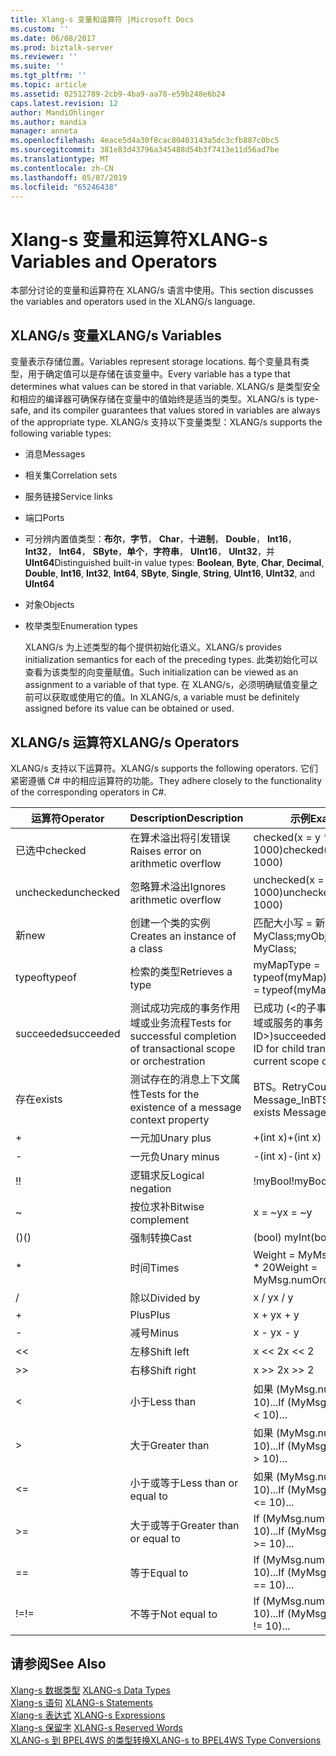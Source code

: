 ```yaml
---
title: Xlang-s 变量和运算符 |Microsoft Docs
ms.custom: ''
ms.date: 06/08/2017
ms.prod: biztalk-server
ms.reviewer: ''
ms.suite: ''
ms.tgt_pltfrm: ''
ms.topic: article
ms.assetid: 02512789-2cb9-4ba9-aa78-e59b248e6b24
caps.latest.revision: 12
author: MandiOhlinger
ms.author: mandia
manager: anneta
ms.openlocfilehash: 4eace5d4a30f8cac80403143a5dc3cfb887c0bc5
ms.sourcegitcommit: 381e83d43796a345488d54b3f7413e11d56ad7be
ms.translationtype: MT
ms.contentlocale: zh-CN
ms.lasthandoff: 05/07/2019
ms.locfileid: "65246438"
---
```

# <a name="xlang-s-variables-and-operators"></a><span data-ttu-id="3a634-102">Xlang-s 变量和运算符</span><span class="sxs-lookup"><span data-stu-id="3a634-102">XLANG-s Variables and Operators</span></span>
<span data-ttu-id="3a634-103">本部分讨论的变量和运算符在 XLANG/s 语言中使用。</span><span class="sxs-lookup"><span data-stu-id="3a634-103">This section discusses the variables and operators used in the XLANG/s language.</span></span>  
  
## <a name="xlangs-variables"></a><span data-ttu-id="3a634-104">XLANG/s 变量</span><span class="sxs-lookup"><span data-stu-id="3a634-104">XLANG/s Variables</span></span>  
 <span data-ttu-id="3a634-105">变量表示存储位置。</span><span class="sxs-lookup"><span data-stu-id="3a634-105">Variables represent storage locations.</span></span> <span data-ttu-id="3a634-106">每个变量具有类型，用于确定值可以是存储在该变量中。</span><span class="sxs-lookup"><span data-stu-id="3a634-106">Every variable has a type that determines what values can be stored in that variable.</span></span> <span data-ttu-id="3a634-107">XLANG/s 是类型安全和相应的编译器可确保存储在变量中的值始终是适当的类型。</span><span class="sxs-lookup"><span data-stu-id="3a634-107">XLANG/s is type-safe, and its compiler guarantees that values stored in variables are always of the appropriate type.</span></span> <span data-ttu-id="3a634-108">XLANG/s 支持以下变量类型：</span><span class="sxs-lookup"><span data-stu-id="3a634-108">XLANG/s supports the following variable types:</span></span>  
  
- <span data-ttu-id="3a634-109">消息</span><span class="sxs-lookup"><span data-stu-id="3a634-109">Messages</span></span>  
  
- <span data-ttu-id="3a634-110">相关集</span><span class="sxs-lookup"><span data-stu-id="3a634-110">Correlation sets</span></span>  
  
- <span data-ttu-id="3a634-111">服务链接</span><span class="sxs-lookup"><span data-stu-id="3a634-111">Service links</span></span>  
  
- <span data-ttu-id="3a634-112">端口</span><span class="sxs-lookup"><span data-stu-id="3a634-112">Ports</span></span>  
  
- <span data-ttu-id="3a634-113">可分辨内置值类型：**布尔**，**字节**， **Char**，**十进制**， **Double**， **Int16**， **Int32**， **Int64**， **SByte**，**单个**，**字符串**， **UInt16**， **UInt32**，并**UInt64**</span><span class="sxs-lookup"><span data-stu-id="3a634-113">Distinguished built-in value types: **Boolean**, **Byte**, **Char**, **Decimal**, **Double**, **Int16**, **Int32**, **Int64**, **SByte**, **Single**, **String**, **UInt16**, **UInt32**, and **UInt64**</span></span>  
  
- <span data-ttu-id="3a634-114">对象</span><span class="sxs-lookup"><span data-stu-id="3a634-114">Objects</span></span>  
  
- <span data-ttu-id="3a634-115">枚举类型</span><span class="sxs-lookup"><span data-stu-id="3a634-115">Enumeration types</span></span>  
  
  <span data-ttu-id="3a634-116">XLANG/s 为上述类型的每个提供初始化语义。</span><span class="sxs-lookup"><span data-stu-id="3a634-116">XLANG/s provides initialization semantics for each of the preceding types.</span></span> <span data-ttu-id="3a634-117">此类初始化可以查看为该类型的向变量赋值。</span><span class="sxs-lookup"><span data-stu-id="3a634-117">Such initialization can be viewed as an assignment to a variable of that type.</span></span> <span data-ttu-id="3a634-118">在 XLANG/s，必须明确赋值变量之前可以获取或使用它的值。</span><span class="sxs-lookup"><span data-stu-id="3a634-118">In XLANG/s, a variable must be definitely assigned before its value can be obtained or used.</span></span>  
  
## <a name="xlangs-operators"></a><span data-ttu-id="3a634-119">XLANG/s 运算符</span><span class="sxs-lookup"><span data-stu-id="3a634-119">XLANG/s Operators</span></span>  
 <span data-ttu-id="3a634-120">XLANG/s 支持以下运算符。</span><span class="sxs-lookup"><span data-stu-id="3a634-120">XLANG/s supports the following operators.</span></span> <span data-ttu-id="3a634-121">它们紧密遵循 C# 中的相应运算符的功能。</span><span class="sxs-lookup"><span data-stu-id="3a634-121">They adhere closely to the functionality of the corresponding operators in C#.</span></span>  
  
|<span data-ttu-id="3a634-122">运算符</span><span class="sxs-lookup"><span data-stu-id="3a634-122">Operator</span></span>|<span data-ttu-id="3a634-123">Description</span><span class="sxs-lookup"><span data-stu-id="3a634-123">Description</span></span>|<span data-ttu-id="3a634-124">示例</span><span class="sxs-lookup"><span data-stu-id="3a634-124">Example</span></span>|  
|--------------|-----------------|-------------|  
|<span data-ttu-id="3a634-125">已选中</span><span class="sxs-lookup"><span data-stu-id="3a634-125">checked</span></span>|<span data-ttu-id="3a634-126">在算术溢出将引发错误</span><span class="sxs-lookup"><span data-stu-id="3a634-126">Raises error on arithmetic overflow</span></span>|<span data-ttu-id="3a634-127">checked(x = y \* 1000)</span><span class="sxs-lookup"><span data-stu-id="3a634-127">checked(x = y \* 1000)</span></span>|  
|<span data-ttu-id="3a634-128">unchecked</span><span class="sxs-lookup"><span data-stu-id="3a634-128">unchecked</span></span>|<span data-ttu-id="3a634-129">忽略算术溢出</span><span class="sxs-lookup"><span data-stu-id="3a634-129">Ignores arithmetic overflow</span></span>|<span data-ttu-id="3a634-130">unchecked(x = y \* 1000)</span><span class="sxs-lookup"><span data-stu-id="3a634-130">unchecked(x = y \* 1000)</span></span>|  
|<span data-ttu-id="3a634-131">新</span><span class="sxs-lookup"><span data-stu-id="3a634-131">new</span></span>|<span data-ttu-id="3a634-132">创建一个类的实例</span><span class="sxs-lookup"><span data-stu-id="3a634-132">Creates an instance of a class</span></span>|<span data-ttu-id="3a634-133">匹配大小写 = 新 MyClass;</span><span class="sxs-lookup"><span data-stu-id="3a634-133">myObject = new MyClass;</span></span>|  
|<span data-ttu-id="3a634-134">typeof</span><span class="sxs-lookup"><span data-stu-id="3a634-134">typeof</span></span>|<span data-ttu-id="3a634-135">检索的类型</span><span class="sxs-lookup"><span data-stu-id="3a634-135">Retrieves a type</span></span>|<span data-ttu-id="3a634-136">myMapType = typeof(myMap)</span><span class="sxs-lookup"><span data-stu-id="3a634-136">myMapType = typeof(myMap)</span></span>|  
|<span data-ttu-id="3a634-137">succeeded</span><span class="sxs-lookup"><span data-stu-id="3a634-137">succeeded</span></span>|<span data-ttu-id="3a634-138">测试成功完成的事务作用域或业务流程</span><span class="sxs-lookup"><span data-stu-id="3a634-138">Tests for successful completion of transactional scope or orchestration</span></span>|<span data-ttu-id="3a634-139">已成功 (\<的子事务的当前作用域或服务的事务 ID\>)</span><span class="sxs-lookup"><span data-stu-id="3a634-139">succeeded(\<transaction ID for child transaction of current scope or service\>)</span></span>|  
|<span data-ttu-id="3a634-140">存在</span><span class="sxs-lookup"><span data-stu-id="3a634-140">exists</span></span>|<span data-ttu-id="3a634-141">测试存在的消息上下文属性</span><span class="sxs-lookup"><span data-stu-id="3a634-141">Tests for the existence of a message context property</span></span>|<span data-ttu-id="3a634-142">BTS。RetryCount 存在 Message_In</span><span class="sxs-lookup"><span data-stu-id="3a634-142">BTS.RetryCount exists Message_In</span></span>|  
|+|<span data-ttu-id="3a634-143">一元加</span><span class="sxs-lookup"><span data-stu-id="3a634-143">Unary plus</span></span>|<span data-ttu-id="3a634-144">+(int x)</span><span class="sxs-lookup"><span data-stu-id="3a634-144">+(int x)</span></span>|  
|-|<span data-ttu-id="3a634-145">一元负</span><span class="sxs-lookup"><span data-stu-id="3a634-145">Unary minus</span></span>|<span data-ttu-id="3a634-146">-(int x)</span><span class="sxs-lookup"><span data-stu-id="3a634-146">-(int x)</span></span>|  
|<span data-ttu-id="3a634-147">!</span><span class="sxs-lookup"><span data-stu-id="3a634-147">!</span></span>|<span data-ttu-id="3a634-148">逻辑求反</span><span class="sxs-lookup"><span data-stu-id="3a634-148">Logical negation</span></span>|<span data-ttu-id="3a634-149">!myBool</span><span class="sxs-lookup"><span data-stu-id="3a634-149">!myBool</span></span>|  
|~|<span data-ttu-id="3a634-150">按位求补</span><span class="sxs-lookup"><span data-stu-id="3a634-150">Bitwise complement</span></span>|<span data-ttu-id="3a634-151">x = ~y</span><span class="sxs-lookup"><span data-stu-id="3a634-151">x = ~y</span></span>|  
|<span data-ttu-id="3a634-152">()</span><span class="sxs-lookup"><span data-stu-id="3a634-152">()</span></span>|<span data-ttu-id="3a634-153">强制转换</span><span class="sxs-lookup"><span data-stu-id="3a634-153">Cast</span></span>|<span data-ttu-id="3a634-154">(bool) myInt</span><span class="sxs-lookup"><span data-stu-id="3a634-154">(bool) myInt</span></span>|  
|*|<span data-ttu-id="3a634-155">时间</span><span class="sxs-lookup"><span data-stu-id="3a634-155">Times</span></span>|<span data-ttu-id="3a634-156">Weight = MyMsg.numOrders \* 20</span><span class="sxs-lookup"><span data-stu-id="3a634-156">Weight = MyMsg.numOrders \* 20</span></span>|  
|/|<span data-ttu-id="3a634-157">除以</span><span class="sxs-lookup"><span data-stu-id="3a634-157">Divided by</span></span>|<span data-ttu-id="3a634-158">x / y</span><span class="sxs-lookup"><span data-stu-id="3a634-158">x / y</span></span>|  
|+|<span data-ttu-id="3a634-159">Plus</span><span class="sxs-lookup"><span data-stu-id="3a634-159">Plus</span></span>|<span data-ttu-id="3a634-160">x + y</span><span class="sxs-lookup"><span data-stu-id="3a634-160">x + y</span></span>|  
|-|<span data-ttu-id="3a634-161">减号</span><span class="sxs-lookup"><span data-stu-id="3a634-161">Minus</span></span>|<span data-ttu-id="3a634-162">x - y</span><span class="sxs-lookup"><span data-stu-id="3a634-162">x - y</span></span>|  
|<<|<span data-ttu-id="3a634-163">左移</span><span class="sxs-lookup"><span data-stu-id="3a634-163">Shift left</span></span>|<span data-ttu-id="3a634-164">x << 2</span><span class="sxs-lookup"><span data-stu-id="3a634-164">x << 2</span></span>|  
|>>|<span data-ttu-id="3a634-165">右移</span><span class="sxs-lookup"><span data-stu-id="3a634-165">Shift right</span></span>|<span data-ttu-id="3a634-166">x >> 2</span><span class="sxs-lookup"><span data-stu-id="3a634-166">x >> 2</span></span>|  
|<|<span data-ttu-id="3a634-167">小于</span><span class="sxs-lookup"><span data-stu-id="3a634-167">Less than</span></span>|<span data-ttu-id="3a634-168">如果 (MyMsg.numOrders < 10)...</span><span class="sxs-lookup"><span data-stu-id="3a634-168">If (MyMsg.numOrders < 10)...</span></span>|  
|>|<span data-ttu-id="3a634-169">大于</span><span class="sxs-lookup"><span data-stu-id="3a634-169">Greater than</span></span>|<span data-ttu-id="3a634-170">如果 (MyMsg.numOrders > 10)...</span><span class="sxs-lookup"><span data-stu-id="3a634-170">If (MyMsg.numOrders > 10)...</span></span>|  
|<=|<span data-ttu-id="3a634-171">小于或等于</span><span class="sxs-lookup"><span data-stu-id="3a634-171">Less than or equal to</span></span>|<span data-ttu-id="3a634-172">如果 (MyMsg.numOrders < = 10)...</span><span class="sxs-lookup"><span data-stu-id="3a634-172">If (MyMsg.numOrders <= 10)...</span></span>|  
|>=|<span data-ttu-id="3a634-173">大于或等于</span><span class="sxs-lookup"><span data-stu-id="3a634-173">Greater than or equal to</span></span>|<span data-ttu-id="3a634-174">If (MyMsg.numOrders >= 10)...</span><span class="sxs-lookup"><span data-stu-id="3a634-174">If (MyMsg.numOrders >= 10)...</span></span>|  
|==|<span data-ttu-id="3a634-175">等于</span><span class="sxs-lookup"><span data-stu-id="3a634-175">Equal to</span></span>|<span data-ttu-id="3a634-176">If (MyMsg.numOrders == 10)...</span><span class="sxs-lookup"><span data-stu-id="3a634-176">If (MyMsg.numOrders == 10)...</span></span>|  
|<span data-ttu-id="3a634-177">!=</span><span class="sxs-lookup"><span data-stu-id="3a634-177">!=</span></span>|<span data-ttu-id="3a634-178">不等于</span><span class="sxs-lookup"><span data-stu-id="3a634-178">Not equal to</span></span>|<span data-ttu-id="3a634-179">If (MyMsg.numOrders != 10)...</span><span class="sxs-lookup"><span data-stu-id="3a634-179">If (MyMsg.numOrders != 10)...</span></span>|  
  
## <a name="see-also"></a><span data-ttu-id="3a634-180">请参阅</span><span class="sxs-lookup"><span data-stu-id="3a634-180">See Also</span></span>  
 <span data-ttu-id="3a634-181">[Xlang-s 数据类型](../core/xlang-s-data-types.md) </span><span class="sxs-lookup"><span data-stu-id="3a634-181">[XLANG-s Data Types](../core/xlang-s-data-types.md) </span></span>  
 <span data-ttu-id="3a634-182">[Xlang-s 语句](../core/xlang-s-statements.md) </span><span class="sxs-lookup"><span data-stu-id="3a634-182">[XLANG-s Statements](../core/xlang-s-statements.md) </span></span>  
 <span data-ttu-id="3a634-183">[Xlang-s 表达式](../core/xlang-s-expressions.md) </span><span class="sxs-lookup"><span data-stu-id="3a634-183">[XLANG-s Expressions](../core/xlang-s-expressions.md) </span></span>  
 <span data-ttu-id="3a634-184">[Xlang-s 保留字](../core/xlang-s-reserved-words.md) </span><span class="sxs-lookup"><span data-stu-id="3a634-184">[XLANG-s Reserved Words](../core/xlang-s-reserved-words.md) </span></span>  
 [<span data-ttu-id="3a634-185">XLANG-s 到 BPEL4WS 的类型转换</span><span class="sxs-lookup"><span data-stu-id="3a634-185">XLANG-s to BPEL4WS Type Conversions</span></span>](../core/xlang-s-to-bpel4ws-type-conversions.md)